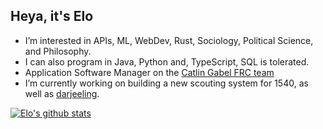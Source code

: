 ## Heya, it's Elo
- I’m interested in APIs, ML, WebDev, Rust, Sociology, Political Science, and Philosophy.
- I can also program in Java, Python and, TypeScript, SQL is tolerated.
- Application Software Manager on the [Catlin Gabel FRC team]([url](https://www.team1540.org/))
- I’m currently working on building a new scouting system for 1540, as well as [darjeeling]([url](https://crates.io/crates/darjeeling)).

[![Elo's github stats](https://github-readme-stats.vercel.app/api?username=Ewie21)](https://github.com/Ewie21/github-readme-stats)


<!---
Ewie21/Ewie21 is a ✨ special ✨ repository because its `README.md` (this file) appears on your GitHub profile.
You can click the Preview link to take a look at your changes.
--->
